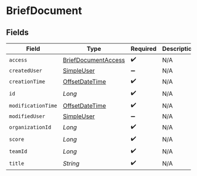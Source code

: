 # BriefDocument


## Fields

| Field                                                                                     | Type                                                                                      | Required                                                                                  | Description                                                                               |
| ----------------------------------------------------------------------------------------- | ----------------------------------------------------------------------------------------- | ----------------------------------------------------------------------------------------- | ----------------------------------------------------------------------------------------- |
| `access`                                                                                  | [BriefDocumentAccess](../../models/shared/BriefDocumentAccess.md)                         | :heavy_check_mark:                                                                        | N/A                                                                                       |
| `createdUser`                                                                             | [SimpleUser](../../models/shared/SimpleUser.md)                                           | :heavy_minus_sign:                                                                        | N/A                                                                                       |
| `creationTime`                                                                            | [OffsetDateTime](https://docs.oracle.com/javase/8/docs/api/java/time/OffsetDateTime.html) | :heavy_check_mark:                                                                        | N/A                                                                                       |
| `id`                                                                                      | *Long*                                                                                    | :heavy_check_mark:                                                                        | N/A                                                                                       |
| `modificationTime`                                                                        | [OffsetDateTime](https://docs.oracle.com/javase/8/docs/api/java/time/OffsetDateTime.html) | :heavy_check_mark:                                                                        | N/A                                                                                       |
| `modifiedUser`                                                                            | [SimpleUser](../../models/shared/SimpleUser.md)                                           | :heavy_minus_sign:                                                                        | N/A                                                                                       |
| `organizationId`                                                                          | *Long*                                                                                    | :heavy_check_mark:                                                                        | N/A                                                                                       |
| `score`                                                                                   | *Long*                                                                                    | :heavy_check_mark:                                                                        | N/A                                                                                       |
| `teamId`                                                                                  | *Long*                                                                                    | :heavy_check_mark:                                                                        | N/A                                                                                       |
| `title`                                                                                   | *String*                                                                                  | :heavy_check_mark:                                                                        | N/A                                                                                       |